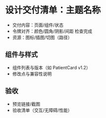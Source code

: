 # 设计交付清单：主题名称

- 交付内容：页面/组件/状态
- 令牌对齐：颜色/圆角/阴影/间距 检查完成
- 资源：图标/插图/切图（路径）

## 组件与样式
- 组件列表与版本（如 PatientCard v1.2）
- 修改点与兼容性说明

## 验收
- 预览链接/截图
- 验收清单（交互/无障碍/性能）

